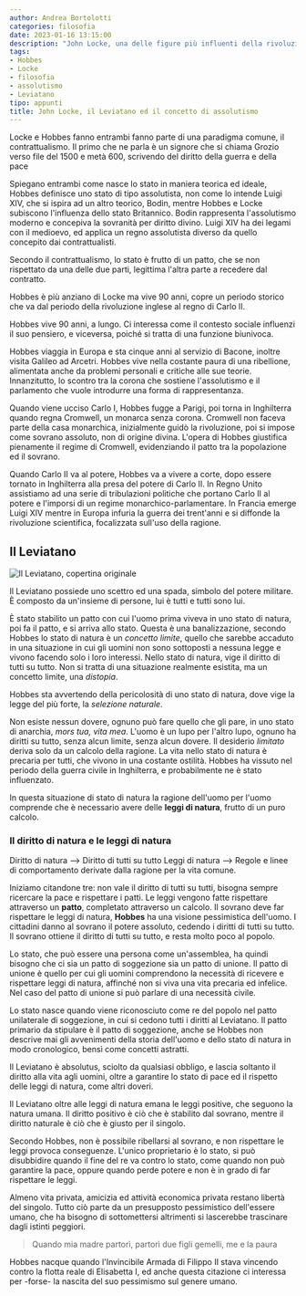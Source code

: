 ```yaml
---  
author: Andrea Bortolotti  
categories: filosofia  
date: 2023-01-16 13:15:00
description: "John Locke, una delle figure più influenti della rivoluzione scientifica, tratta di divisione dei poteri ed assolutismo, scrivendo un libro sul Leviatano."  
tags:  
- Hobbes
- Locke
- filosofia
- assolutismo
- Leviatano
tipo: appunti  
title: John Locke, il Leviatano ed il concetto di assolutismo
---
```


Locke e Hobbes fanno entrambi fanno parte di una paradigma comune, il contrattualismo. Il primo che ne parla è un signore che si chiama Grozio verso file del 1500 e metà 600, scrivendo del diritto della guerra e della pace

Spiegano entrambi come nasce lo stato in maniera teorica ed ideale, Hobbes definisce uno stato di tipo assolutista, non come lo intende Luigi XIV, che si ispira ad un altro teorico, Bodin, mentre Hobbes e Locke subiscono l'influenza dello stato Britannico. Bodin rappresenta l'assolutismo moderno e concepiva la sovranità per diritto divino. Luigi XIV ha dei legami con il medioevo, ed applica un regno assolutista diverso da quello concepito dai contrattualisti. 

Secondo il contrattualismo, lo stato è frutto di un patto, che se non rispettato da una delle due parti, legittima l'altra parte a recedere dal contratto. 

Hobbes è più anziano di Locke ma vive 90 anni, copre un periodo storico che va dal periodo della rivoluzione inglese al regno di Carlo II. 

Hobbes vive 90 anni, a lungo. Ci interessa come il contesto sociale influenzi il suo pensiero, e viceversa, poiché si tratta di una funzione biunivoca. 

Hobbes viaggia in Europa e sta cinque anni al servizio di Bacone, inoltre visita Galileo ad Arcetri. Hobbes vive nella costante paura di una ribellione, alimentata anche da problemi personali e critiche alle sue teorie. Innanzitutto, lo scontro tra la corona che sostiene l'assolutismo e il parlamento che vuole introdurre una forma di rappresentanza. 

Quando viene ucciso Carlo I, Hobbes fugge a Parigi, poi torna in Inghilterra quando regna Cromwell, un monarca senza corona. Cromwell non faceva parte della casa monarchica, inizialmente guidò la rivoluzione, poi si impose come sovrano assoluto, non di origine divina. L'opera di Hobbes giustifica pienamente il regime di Cromwell, evidenziando il patto tra la popolazione ed il sovrano. 

Quando Carlo II va al potere, Hobbes va a vivere a corte, dopo essere tornato in Inghilterra alla presa del potere di Carlo II. In Regno Unito assistiamo ad una serie di tribulazioni politiche che portano Carlo II al potere e l'imporsi di un regime monarchico-parlamentare. In Francia emerge Luigi XIV mentre in Europa infuria la guerra dei trent'anni e si diffonde la rivoluzione scientifica, focalizzata sull'uso della ragione.

## Il Leviatano

![Il Leviatano, copertina originale](/scuola/storia/leviatano.jpg 'Il Leviatano, copertina originale')

Il Leviatano possiede uno scettro ed una spada, simbolo del potere militare. È composto da un'insieme di persone, lui è tutti e tutti sono lui.

È stato stabilito un patto con cui l'uomo prima viveva in uno stato di natura, poi fa il patto, e si arriva allo stato. Questa è una banalizzazione, secondo Hobbes lo stato di natura è un _concetto limite_, quello che sarebbe accaduto in una situazione in cui gli uomini non sono sottoposti a nessuna legge e vivono facendo solo i loro interessi. Nello stato di natura, vige il diritto di tutti su tutto. Non si tratta di una situazione realmente esistita, ma un concetto limite, una _distopia_. 

Hobbes sta avvertendo della pericolosità di uno stato di natura, dove vige la legge del più forte, la _selezione naturale_. 

Non esiste nessun dovere, ognuno può fare quello che gli pare, in uno stato di anarchia, _mors tua, vita mea_. L'uomo è un lupo per l'altro lupo, ognuno ha diritti su tutto, senza alcun limite, senza alcun dovere. Il desiderio _limitato_ deriva solo da un calcolo della ragione. La vita nello stato di natura è precaria per tutti, che vivono in una costante ostilità. Hobbes ha vissuto nel periodo della guerra civile in Inghilterra, e probabilmente ne è stato influenzato. 

In questa situazione di stato di natura la ragione dell'uomo per l'uomo comprende che è necessario avere delle **leggi di natura**, frutto di un puro calcolo.  

### Il diritto di natura e le leggi di natura

Diritto di natura --> Diritto di tutti su tutto
Leggi di natura --> Regole e linee di comportamento derivate dalla ragione per la vita comune. 

Iniziamo citandone tre: non vale il diritto di tutti su tutti, bisogna sempre ricercare la pace e rispettare i patti. Le leggi vengono fatte rispettare attraverso un **patto**, completato attraverso un calcolo. Il sovrano deve far rispettare le leggi di natura, **Hobbes** ha una visione pessimistica dell'uomo. I cittadini danno al sovrano il potere assoluto, cedendo i diritti di tutti su tutto.  Il sovrano ottiene il diritto di tutti su tutto, e resta molto poco al popolo. 

Lo stato, che può essere una persona come un'assemblea, ha quindi bisogno che ci sia un patto di soggezione sia un patto di unione. Il patto di unione è quello per cui gli uomini comprendono la necessità di ricevere e rispettare leggi di natura, affinché non si viva una vita precaria ed infelice. Nel caso del patto di unione si può parlare di una necessità civile. 

Lo stato nasce quando viene riconosciuto come re del popolo nel patto unilaterale di soggezione, in cui si cedono tutti i diritti al Leviatano. Il patto primario da stipulare è il patto di soggezione, anche se Hobbes non descrive mai gli avvenimenti della storia dell'uomo e dello stato di natura in modo cronologico, bensì come concetti astratti. 

Il Leviatano è absolutus, sciolto da qualsiasi obbligo, e lascia soltanto il diritto alla vita agli uomini, oltre a garantire lo stato di pace ed il rispetto delle leggi di natura, come altri doveri.

Il Leviatano oltre alle leggi di natura emana le leggi positive, che seguono la natura umana. Il diritto positivo è ciò che è stabilito dal sovrano, mentre il diritto naturale è ciò che è giusto per il singolo. 

Secondo Hobbes, non è possibile ribellarsi al sovrano, e non rispettare le leggi provoca conseguenze. L'unico proprietario è lo stato, si può disubbidire quando il fine del re va contro lo stato, come quando non può garantire la pace, oppure quando perde potere e non è in grado di far rispettare le leggi. 

Almeno vita privata, amicizia ed attività economica privata restano libertà del singolo. Tutto ciò parte da un presupposto pessimistico dell'essere umano, che ha bisogno di sottomettersi altrimenti si lascerebbe trascinare dagli istinti peggiori.

> Quando mia madre partorì, partorì due figli gemelli, me e la paura

Hobbes nacque quando l'Invincibile Armada di Filippo II stava vincendo contro la flotta reale di Elisabetta I, ed anche questa citazione ci interessa per -forse- la nascita del suo pessimismo sul genere umano. 